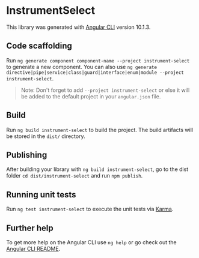# InstrumentSelect

This library was generated with [Angular CLI](https://github.com/angular/angular-cli) version 10.1.3.

## Code scaffolding

Run `ng generate component component-name --project instrument-select` to generate a new component. You can also use `ng generate directive|pipe|service|class|guard|interface|enum|module --project instrument-select`.
> Note: Don't forget to add `--project instrument-select` or else it will be added to the default project in your `angular.json` file. 

## Build

Run `ng build instrument-select` to build the project. The build artifacts will be stored in the `dist/` directory.

## Publishing

After building your library with `ng build instrument-select`, go to the dist folder `cd dist/instrument-select` and run `npm publish`.

## Running unit tests

Run `ng test instrument-select` to execute the unit tests via [Karma](https://karma-runner.github.io).

## Further help

To get more help on the Angular CLI use `ng help` or go check out the [Angular CLI README](https://github.com/angular/angular-cli/blob/master/README.md).
